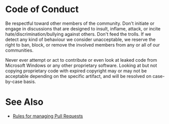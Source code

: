 # Code of Conduct

Be respectful toward other members of the community. Don't initiate or engage in discussions that are designed to insult, inflame, attack, or incite hate/discrimination/bullying against others. Don't feed the trolls. If we detect any kind of behaviour we consider unacceptable, we reserve the right to ban, block, or remove the involved members from any or all of our communities.

Never ever attempt or act to contribute or even look at leaked code from Microsoft Windows or any other proprietary software. Looking at but not copying proprietary code with expired copyright may or may not be acceptable depending on the specific artifact, and will be resolved on case-by-case basis.

# See Also

- [Rules for managing Pull Requests](PULL_REQUEST_MANAGEMENT.md)
